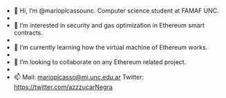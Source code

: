 - 👋 Hi, I’m @mariopicassounc. Computer science student at FAMAF UNC.
- 
- 👀 I’m interested in security and gas optimization in Ethereum smart contracts.
- 
- 🌱 I’m currently learning how the virtual machine of Ethereum works.
- 
- 💞️ I’m looking to collaborate on any Ethereum related project.
- 
- 📫 Mail: mariopicasso@mi.unc.edu.ar Twitter: https://twitter.com/azzzucarNegra

<!---
mariopicassounc/mariopicassounc is a ✨ special ✨ repository because its `README.md` (this file) appears on your GitHub profile.
You can click the Preview link to take a look at your changes.
--->
